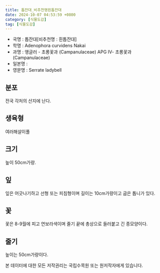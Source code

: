 ```yaml
---
title: 톱잔대_비추천명흰톱잔대
date: 2024-10-07 04:53:59 +0800
category: [식물도감]
tag: [식물도감]
---
```




- 국명 : 톱잔대[비추천명 : 흰톱잔대]
- 학명 : Adenophora curvidens Nakai
- 과명 : 앵글러 - 초롱꽃과 (Campanulaceae) APG Ⅳ- 초롱꽃과 (Campanulaceae)
- 일본명 : 
- 영문명 : Serrate ladybell


## 분포
전국 각처의 산지에 난다.
## 생육형
여러해살이풀
## 크기
높이 50cm가량.
## 잎
잎은 어긋나기하고 선형 또는 피침형이며 길이는 10cm가량이고 굽은 톱니가 있다.
## 꽃
꽃은 8-9월에 피고 연보라색이며 줄기 끝에 총상으로 들러붙고 긴 종모양이다.
## 줄기
높이는 50cm가량이다.






본 데이터에 대한 모든 저작권리는 국립수목원 또는 원저작자에게 있습니다.
